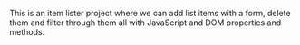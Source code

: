 This is an item lister project where we can add list items with a form, 
delete them and filter through them all with JavaScript and DOM properties and methods.
